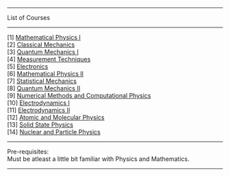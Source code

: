 ***
List of Courses
***
[1] <a href="https://github.com/Geek-Research-Lab/networking/blob/master/stuffs/physics/self_study/general/workloads/1_mathematical_physics.md">Mathematical Physics I</a><br>
[2] <a href="https://github.com/Geek-Research-Lab/networking/blob/master/stuffs/physics/self_study/general/workloads/2_classical_mechanics.md">Classical Mechanics</a><br>
[3] <a href="https://github.com/Geek-Research-Lab/networking/blob/master/stuffs/physics/self_study/general/workloads/3_quantum_mechanics_1.md">Quantum Mechanics I</a><br>
[4] <a href="">Measurement Techniques</a><br>
[5] <a href="https://github.com/Geek-Research-Lab/networking/blob/master/stuffs/physics/self_study/general/workloads/4_electronics.md">Electronics</a><br>
[6] <a href="https://github.com/Geek-Research-Lab/networking/blob/master/stuffs/physics/self_study/general/workloads/5_mathematical_physics_2.md">Mathematical Physics II</a><br>
[7] <a href="https://github.com/Geek-Research-Lab/networking/blob/master/stuffs/physics/self_study/general/workloads/6_statistical_mechanics.md">Statistical Mechanics</a><br>
[8] <a href="https://github.com/Geek-Research-Lab/networking/blob/master/stuffs/physics/self_study/general/workloads/7_quantum_mechanics_2.md">Quantum Mechanics II</a><br>
[9] <a href="https://github.com/Geek-Research-Lab/networking/blob/master/stuffs/physics/self_study/general/workloads/8_numerical_methods_and_computational_physics.md">Numerical Methods and Computational Physics</a><br>
[10] <a href="https://github.com/Geek-Research-Lab/networking/blob/master/stuffs/physics/self_study/general/workloads/9_electrodynamics_1.md">Electrodynamics I</a><br>
[11] <a href="https://github.com/Geek-Research-Lab/networking/blob/master/stuffs/physics/self_study/general/workloads/11_electrodynamics_2.md">Electrodynamics II</a><br>
[12] <a href="https://github.com/Geek-Research-Lab/networking/blob/master/stuffs/physics/self_study/general/workloads/12_atomic_and_molecular_physics.md">Atomic and Molecular Physics</a><br>
[13] <a href="https://github.com/Geek-Research-Lab/networking/blob/master/stuffs/physics/self_study/general/workloads/13_solid_state_physics.md">Solid State Physics</a><br>
[14] <a href="https://github.com/Geek-Research-Lab/networking/blob/master/stuffs/physics/self_study/general/workloads/14_nuclear_and_particle_physics.md">Nuclear and Particle Physics</a><br>
***
Pre-requisites: <br>
Must be atleast a little bit familiar with Physics and Mathematics.
***